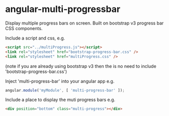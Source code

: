angular-multi-progressbar
=========================

Display multiple progress bars on screen. Built on bootstrap v3 progress bar CSS components.

Include a script and css, e.g.
```html
<script src="../multiProgress.js"></script>
<link rel="stylesheet" href="bootstrap-progress-bar.css" />
<link rel="stylesheet" href="multiProgress.css" />
```

(note if you are already using bootstrap v3 then the is no need to include 'bootstrap-progress-bar.css')

Inject 'multi-progress-bar' into your angular app e.g.

```javascript
angular.module('myModule', [ 'multi-progress-bar' ]);
```

Include a place to display the muti progress bars e.g.

```html
<div position="bottom" class="multi-progress"></div>
```
